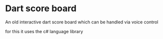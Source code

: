 # Dart score board

An old interactive dart score board which can be handled via voice control

for this it uses the c# language library
